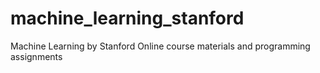# machine_learning_stanford
Machine Learning by Stanford Online course materials and programming assignments
